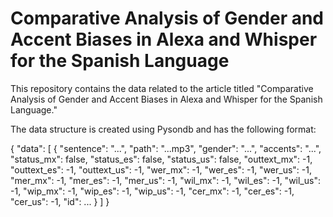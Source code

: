 # Comparative Analysis of Gender and Accent Biases in Alexa and Whisper for the Spanish Language

This repository contains the data related to the article titled "Comparative Analysis of Gender and Accent Biases in Alexa and Whisper for the Spanish Language."

The data structure is created using Pysondb and has the following format:

{
   "data": [
      {
         "sentence": "...",
         "path": "...mp3",
         "gender": "...",
         "accents": "...",
         "status_mx": false,
         "status_es": false,
         "status_us": false,
         "outtext_mx": -1,
         "outtext_es": -1,
         "outtext_us": -1,
         "wer_mx": -1,
         "wer_es": -1,
         "wer_us": -1,
         "mer_mx": -1,
         "mer_es": -1,
         "mer_us": -1,
         "wil_mx": -1,
         "wil_es": -1,
         "wil_us": -1,
         "wip_mx": -1,
         "wip_es": -1,
         "wip_us": -1,
         "cer_mx": -1,
         "cer_es": -1,
         "cer_us": -1,
         "id": ...
      }
  ]
}
